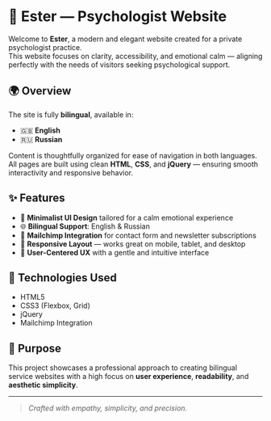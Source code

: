 # 🌿 Ester — Psychologist Website

Welcome to **Ester**, a modern and elegant website created for a private psychologist practice.  
This website focuses on clarity, accessibility, and emotional calm — aligning perfectly with the needs of visitors seeking psychological support.

## 🌍 Overview

The site is fully **bilingual**, available in:
- 🇬🇧 **English**
- 🇷🇺 **Russian**

Content is thoughtfully organized for ease of navigation in both languages.  
All pages are built using clean **HTML**, **CSS**, and **jQuery** — ensuring smooth interactivity and responsive behavior.

## ✨ Features

- 🎨 **Minimalist UI Design** tailored for a calm emotional experience  
- 🌐 **Bilingual Support**: English & Russian  
- 📧 **Mailchimp Integration** for contact form and newsletter subscriptions  
- 📱 **Responsive Layout** — works great on mobile, tablet, and desktop  
- 🧠 **User-Centered UX** with a gentle and intuitive interface

## 🔧 Technologies Used

- HTML5  
- CSS3 (Flexbox, Grid)  
- jQuery  
- Mailchimp Integration

## 🧩 Purpose

This project showcases a professional approach to creating bilingual service websites with a high focus on **user experience**, **readability**, and **aesthetic simplicity**.

---

> _Crafted with empathy, simplicity, and precision._
